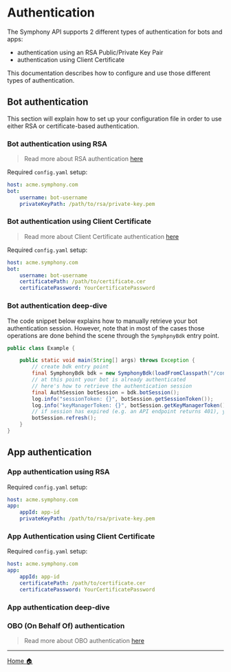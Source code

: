 # Authentication
The Symphony API supports 2 different types of authentication for bots and apps: 
- authentication using an RSA Public/Private Key Pair
- authentication using Client Certificate

This documentation describes how to configure and use those different types of authentication.

## Bot authentication
This section will explain how to set up your configuration file in order to use either RSA or certificate-based 
authentication.

### Bot authentication using RSA
> Read more about RSA authentication [here](https://developers.symphony.com/symphony-developer/docs/rsa-bot-authentication-workflow)

Required `config.yaml` setup: 
```yaml
host: acme.symphony.com
bot:
    username: bot-username
    privateKeyPath: /path/to/rsa/private-key.pem
```

### Bot authentication using Client Certificate
> Read more about Client Certificate authentication [here](https://developers.symphony.com/symphony-developer/docs/bot-authentication-workflow-1)

Required `config.yaml` setup: 
```yaml
host: acme.symphony.com
bot:
    username: bot-username
    certificatePath: /path/to/certificate.cer
    certificatePassword: YourCertificatePassword
```

### Bot authentication deep-dive
The code snippet below explains how to manually retrieve your bot authentication session. However, note that in most of 
the cases those operations are done behind the scene through the `SymphpnyBdk` entry point.
```java
public class Example {

    public static void main(String[] args) throws Exception { 
        // create bdk entry point
        final SymphonyBdk bdk = new SymphonyBdk(loadFromClasspath("/config.yaml"));
        // at this point your bot is already authenticated
        // here's how to retrieve the authentication session
        final AuthSession botSession = bdk.botSession();
        log.info("sessionToken: {}", botSession.getSessionToken());
        log.info("keyManagerToken: {}", botSession.getKeyManagerToken());
        // if session has expired (e.g. an API endpoint returns 401), you can manually trigger a re-auth
        botSession.refresh();
    }
}
```

## App authentication

### App authentication using RSA

Required `config.yaml` setup: 
```yaml
host: acme.symphony.com
app:
    appId: app-id
    privateKeyPath: /path/to/rsa/private-key.pem
```

### App Authentication using Client Certificate

Required `config.yaml` setup: 
```yaml
host: acme.symphony.com
app:
    appId: app-id
    certificatePath: /path/to/certificate.cer
    certificatePassword: YourCertificatePassword
```

### App authentication deep-dive



### OBO (On Behalf Of) authentication
> Read more about OBO authentication [here](https://developers.symphony.com/symphony-developer/docs/obo-overview)


----
[Home :house:](./index.md)
